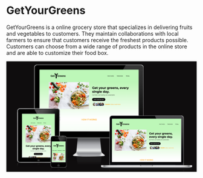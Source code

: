 # GetYourGreens

GetYourGreens is a online grocery store that specializes in delivering fruits and vegetables to customers. They maintain collaborations with local farmers to ensure that customers receive the freshest products possible. Customers can choose from a wide range of products in the online store and are able to customize their food box.

![GetYourGreens website on different screen sizes](assets/images/readme/getyourgreens_screensizes.png)